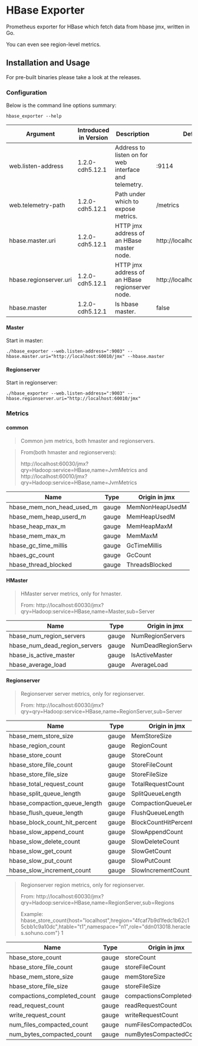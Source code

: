 # HBase Exporter

Prometheus exporter for HBase which fetch data from hbase jmx, written in Go.

You can even see region-level metrics.



## Installation and Usage

For pre-built binaries please take a look at the releases.



### Configuration

Below is the command line options summary:

`hbase_exporter --help`

| Argument               | Introduced in Version | Description                                           | Default                    |
| ---------------------- | --------------------- | ----------------------------------------------------- | -------------------------- |
| web.listen-address     | 1.2.0-cdh5.12.1       | Address to listen on for web interface and telemetry. | :9114                      |
| web.telemetry-path     | 1.2.0-cdh5.12.1       | Path under which to expose metrics.                   | /metrics                   |
| hbase.master.uri       | 1.2.0-cdh5.12.1       | HTTP jmx address of an HBase master node.             | http://localhost:60010/jmx |
| hbase.regionserver.uri | 1.2.0-cdh5.12.1       | HTTP jmx address of an HBase regionserver node.       | http://localhost:60030/jmx |
| hbase.master           | 1.2.0-cdh5.12.1       | Is hbase master.                                      | false                      |



#### Master

Start in master:

```
./hbase_exporter --web.listen-address=":9003" --hbase.master.uri="http://localhost:60010/jmx" --hbase.master
```

#### Regionserver

Start in regionserver:

```
./hbase_exporter --web.listen-address=":9003" --hbase.regionserver.uri="http://localhost:60010/jmx"
```



### Metrics

#### common

> Common jvm metrics, both hmaster and regionservers.

> From(both hmaster and regionservers):
>
>  http://localhost:60030/jmx?qry=Hadoop:service=HBase,name=JvmMetrics and http://localhost:60010/jmx?qry=Hadoop:service=HBase,name=JvmMetrics

| Name                      | Type  | Origin in jmx   |
| ------------------------- | ----- | --------------- |
| hbase_mem_non_head_used_m | gauge | MemNonHeapUsedM |
| hbase_mem_heap_userd_m    | gauge | MemHeapUsedM    |
| hbase_heap_max_m          | gauge | MemHeapMaxM     |
| hbase_mem_max_m           | gauge | MemMaxM         |
| hbase_gc_time_millis      | gauge | GcTimeMillis    |
| hbaes_gc_count            | gauge | GcCount         |
| hbase_thread_blocked      | gauge | ThreadsBlocked  |



#### HMaster

> HMaster server metrics, only for hmaster.
>
> From: http://localhost:60030/jmx?qry=Hadoop:service=HBase,name=Master,sub=Server

| Name                          | Type  | Origin in jmx        |
| ----------------------------- | ----- | -------------------- |
| hbase_num_region_servers      | gauge | NumRegionServers     |
| hbase_num_dead_region_servers | gauge | NumDeadRegionServers |
| hbase_is_active_master        | gauge | IsActiveMaster       |
| hbase_average_load            | gauge | AverageLoad          |



#### Regionserver

>Regionserver server metrics, only for regionserver.
>
>From: http://localhost:60030/jmx?qry=qry=Hadoop:service=HBase,name=RegionServer,sub=Server

| Name                          | Type  | Origin in jmx         |
| ----------------------------- | ----- | --------------------- |
| hbase_mem_store_size          | gauge | MemStoreSize          |
| hbase_region_count            | gauge | RegionCount           |
| hbase_store_count             | gauge | StoreCount            |
| hbase_store_file_count        | gauge | StoreFileCount        |
| hbase_store_file_size         | gauge | StoreFileSize         |
| hbase_total_request_count     | gauge | TotalRequestCount     |
| hbase_split_queue_length      | gauge | SplitQueueLength      |
| hbase_compaction_queue_length | gauge | CompactionQueueLength |
| hbase_flush_queue_length      | gauge | FlushQueueLength      |
| hbase_block_count_hit_percent | gauge | BlockCountHitPercent  |
| hbase_slow_append_count       | gauge | SlowAppendCount       |
| hbase_slow_delete_count       | gauge | SlowDeleteCount       |
| hbase_slow_get_count          | gauge | SlowGetCount          |
| hbase_slow_put_count          | gauge | SlowPutCount          |
| hbase_slow_increment_count    | gauge | SlowIncrementCount    |



> Regionserver region metrics, only for regionserver.
>
> From: http://localhost:60030/jmx?qry=Hadoop:service=HBase,name=RegionServer,sub=Regions
>
> Example:  hbase_store_count{host="localhost",hregion="4fcaf7b9d1fedc1b62c15cbb1c9a10dc",htable="t1",namespace="n1",role="ddn013018.heracles.sohuno.com"} 1

| Name                        | Type  | Origin in jmx             |
| --------------------------- | ----- | ------------------------- |
| hbase_store_count           | gauge | storeCount                |
| hbase_store_file_count      | gauge | storeFileCount            |
| hbase_mem_store_size        | gauge | memStoreSize              |
| hbase_store_file_size       | gauge | storeFileSize             |
| compactions_completed_count | gauge | compactionsCompletedCount |
| read_request_count          | gauge | readRequestCount          |
| write_request_count         | gauge | writeRequestCount         |
| num_files_compacted_count   | gauge | numFilesCompactedCount    |
| num_bytes_compacted_count   | gauge | numBytesCompactedCount    |